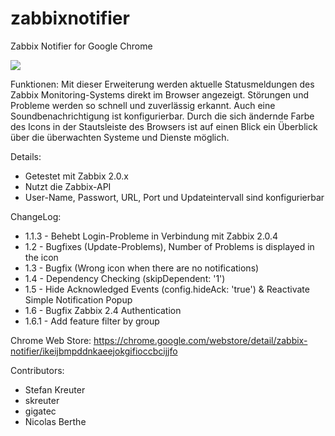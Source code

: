 zabbixnotifier
==============

Zabbix Notifier for Google Chrome

![
](https://raw.github.com/gigatec/zabbixnotifier/master/screenshot.png)

Funktionen: 
Mit dieser Erweiterung werden aktuelle Statusmeldungen des Zabbix Monitoring-Systems direkt im Browser angezeigt. Störungen und Probleme werden so schnell und zuverlässig erkannt. 
Auch eine Soundbenachrichtigung ist konfigurierbar. 
Durch die sich ändernde Farbe des Icons in der Stautsleiste des Browsers ist auf einen Blick ein Überblick über die überwachten Systeme und Dienste möglich. 

Details:
- Getestet mit Zabbix 2.0.x
- Nutzt die Zabbix-API
- User-Name, Passwort, URL, Port und Updateintervall sind konfigurierbar

ChangeLog:
- 1.1.3 - Behebt Login-Probleme in Verbindung mit Zabbix 2.0.4
- 1.2   - Bugfixes (Update-Problems), Number of Problems is displayed in the icon
- 1.3   - Bugfix (Wrong icon when there are no notifications)
- 1.4   - Dependency Checking (skipDependent: '1')
- 1.5   - Hide Acknowledged Events (config.hideAck: 'true') & Reactivate Simple Notification Popup
- 1.6   - Bugfix Zabbix 2.4 Authentication
- 1.6.1 - Add feature filter by group

Chrome Web Store: https://chrome.google.com/webstore/detail/zabbix-notifier/ikeijbmpddnkaeejokgifioccbcijjfo

Contributors:
- Stefan Kreuter
- skreuter
- gigatec
- Nicolas Berthe

